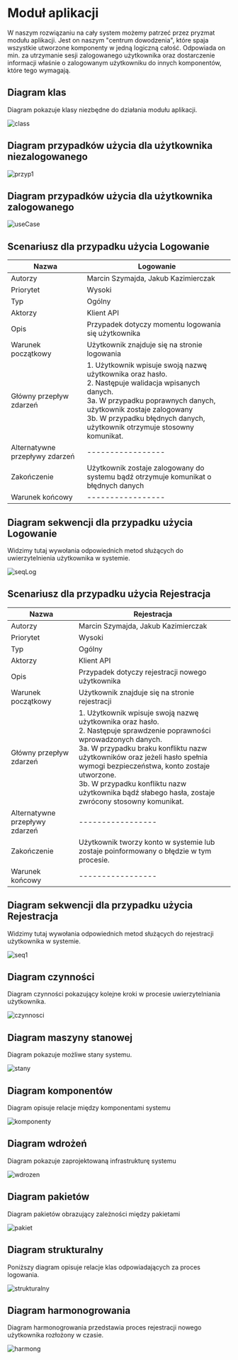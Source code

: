 # Moduł aplikacji


W naszym rozwiązaniu na cały system możemy patrzeć przez pryzmat modułu aplikacji. 
Jest on naszym "centrum dowodzenia", które spaja wszystkie utworzone komponenty w jedną logiczną całość.
Odpowiada on min. za utrzymanie sesji zalogowanego użytkownika oraz dostarczenie informacji właśnie o zalogowanym użytkowniku do innych komponentów, które tego wymagają.



## Diagram klas

Diagram pokazuje klasy niezbędne do działania modułu aplikacji.

![class](https://gist.github.com/assets/126806633/bc653d52-309c-4c4e-8854-db869b30e902)

## Diagram przypadków użycia dla użytkownika niezalogowanego

![przyp1](https://gist.github.com/assets/126806633/28d5939e-db05-48fe-a774-434e0583419d)


## Diagram przypadków użycia dla użytkownika zalogowanego

![useCase](https://gist.github.com/assets/126806633/97d6d388-bc86-4f0f-befc-2c55c75237f1)



## Scenariusz dla przypadku użycia Logowanie

| Nazwa                          | Logowanie                                                                                                                                                                                                                                                             |
|--------------------------------|-----------------------------------------------------------------------------------------------------------------------------------------------------------------------------------------------------------------------------------------------------------------------|
| Autorzy                        | Marcin Szymajda, Jakub Kazimierczak                                                                                                                                                                                                                                   |
| Priorytet                      | Wysoki                                                                                                                                                                                                                                                                |
| Typ                            | Ogólny                                                                                                                                                                                                                                                                |
| Aktorzy                        | Klient API                                                                                                                                                                                                                                                            |
| Opis                           | Przypadek dotyczy momentu logowania się użytkownika                                                                                                                                                                                                                   |
| Warunek początkowy             | Użytkownik znajduje się na stronie logowania                                                                                                                                                                                                                          |
| Główny przepływ zdarzeń        | 1. Użytkownik wpisuje swoją nazwę użytkownika oraz hasło. </br> 2. Następuje walidacja wpisanych danych. </br> 3a. W przypadku poprawnych danych, użytkownik zostaje zalogowany </br> 3b. W przypadku błędnych danych, użytkownik otrzymuje stosowny komunikat. </br> |
| Alternatywne przepływy zdarzeń | -----------------                                                                                                                                                                                                                                                     |
| Zakończenie                    | Użytkownik zostaje zalogowany do systemu bądź otrzymuje komunikat o błędnych danych                                                                                                                                                                                   |
| Warunek końcowy                | -----------------                                                                                                                                                                                                                                                     |


## Diagram sekwencji dla przypadku użycia Logowanie

Widzimy tutaj wywołania odpowiednich metod służących do uwierzytelnienia użytkownika w systemie.

![seqLog](https://gist.github.com/assets/126806633/44927182-5500-46d9-9039-5206caf24b92)



## Scenariusz dla przypadku użycia Rejestracja
| Nazwa                          | Rejestracja                                                                                                                                                                                                                                                                                                                                                                  |
|--------------------------------|------------------------------------------------------------------------------------------------------------------------------------------------------------------------------------------------------------------------------------------------------------------------------------------------------------------------------------------------------------------------------|
| Autorzy                        | Marcin Szymajda, Jakub Kazimierczak                                                                                                                                                                                                                                                                                                                                          |
| Priorytet                      | Wysoki                                                                                                                                                                                                                                                                                                                                                                       |
| Typ                            | Ogólny                                                                                                                                                                                                                                                                                                                                                                       |
| Aktorzy                        | Klient API                                                                                                                                                                                                                                                                                                                                                                   |
| Opis                           | Przypadek dotyczy rejestracji nowego użytkownika                                                                                                                                                                                                                                                                                                                             |
| Warunek początkowy             | Użytkownik znajduje się na stronie rejestracji                                                                                                                                                                                                                                                                                                                               |
| Główny przepływ zdarzeń        | 1. Użytkownik wpisuje swoją nazwę użytkownika oraz hasło. </br> 2. Następuje sprawdzenie poprawności wprowadzonych danych. </br> 3a. W przypadku braku konfliktu nazw użytkowników oraz jeżeli hasło spełnia wymogi bezpieczeństwa, konto zostaje utworzone. </br> 3b. W przypadku konfliktu nazw użytkownika bądź słabego hasła, zostaje zwrócony stosowny komunikat. </br> |
| Alternatywne przepływy zdarzeń | -----------------                                                                                                                                                                                                                                                                                                                                                            |
| Zakończenie                    | Użytkownik tworzy konto w systemie lub zostaje poinformowany o błędzie w tym procesie.                                                                                                                                                                                                                                                                                       |
| Warunek końcowy                | -----------------                                                                                                                                                                                                                                                                                                                                                            |


## Diagram sekwencji dla przypadku użycia Rejestracja

Widzimy tutaj wywołania odpowiednich metod służących do rejestracji użytkownika w systemie.


![seq1](https://gist.github.com/assets/126806633/827cde23-6d09-46b4-ae5e-95b9e397691a)




## Diagram czynności 

Diagram czynności pokazujący kolejne kroki w procesie uwierzytelniania użytkownika.

![czynnosci](https://gist.github.com/assets/126806633/5bdd7021-2ef7-4865-a587-ecee446fb698)


## Diagram maszyny stanowej

Diagram pokazuje możliwe stany systemu.

![stany](https://gist.github.com/assets/126806633/7eb824c8-bda8-458b-ae48-1c405a328771)


## Diagram komponentów

Diagram opisuje relacje między komponentami systemu

![komponenty](https://gist.github.com/assets/126806633/d8e9d124-973d-465f-b817-56a73ccc276d)


## Diagram wdrożeń

Diagram pokazuje zaprojektowaną infrastrukturę systemu

![wdrozen](https://gist.github.com/assets/126806633/c0b48a0a-37a6-448e-a7b4-928109ae0b95)


## Diagram pakietów

Diagram pakietów obrazujący zależności między pakietami


![pakiet](https://gist.github.com/assets/126806633/0aeafc37-c71b-44db-b242-ea6e0960f60b)


## Diagram strukturalny

Poniższy diagram opisuje relacje klas odpowiadających za proces logowania.

![strukturalny](https://gist.github.com/assets/126806633/b11e9c7a-3b52-4db4-bef8-99a6801f5405)

## Diagram harmonogrowania

Diagram harmonogrowania przedstawia proces rejestracji nowego użytkownika rozłożony w czasie.

![harmong](https://gist.github.com/assets/126806633/53cae19c-e3fc-455a-8367-d54001882116)
